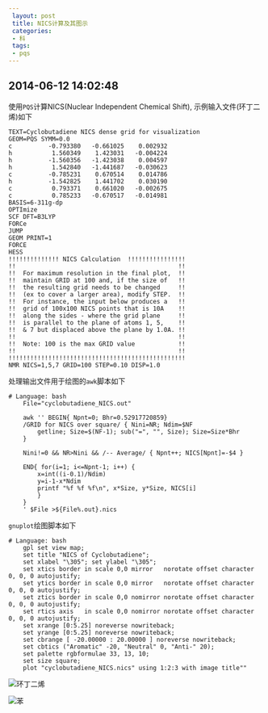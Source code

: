 ```yaml
---
 layout: post
 title: NICS计算及其图示
 categories: 
 - 科
 tags:
 - pqs
---
```


## 2014-06-12 14:02:48

使用`PQS`计算NICS(Nuclear Independent Chemical Shift), 示例输入文件(环丁二烯)如下

	TEXT=Cyclobutadiene NICS dense grid for visualization
	GEOM=PQS SYMM=0.0
	c          -0.793380   -0.661025    0.002932
	h           1.560349    1.423031   -0.004224
	h          -1.560356   -1.423038    0.004597
	h           1.542840   -1.441687   -0.030623
	c          -0.785231    0.670514    0.014786
	h          -1.542825    1.441702    0.030190
	c           0.793371    0.661020   -0.002675
	c           0.785233   -0.670517   -0.014981
	BASIS=6-311g-dp
	OPTImize
	SCF DFT=B3LYP
	FORCe
	JUMP
	GEOM PRINT=1
	FORCE
	HESS
	!!!!!!!!!!!!!! NICS Calculation  !!!!!!!!!!!!!!!!
	!!                                             !!
	!!  For maximum resolution in the final plot,  !!
	!!  maintain GRID at 100 and, if the size of   !!
	!!  the resulting grid needs to be changed     !!
	!!  (ex to cover a larger area), modify STEP.  !!
	!!  For instance, the input below produces a   !!
	!!  grid of 100x100 NICS points that is 10A    !!
	!!  along the sides - where the grid plane     !!
	!!  is parallel to the plane of atoms 1, 5,    !!
	!!  & 7 but displaced above the plane by 1.0A. !!
	!!                                             !!
	!!  Note: 100 is the max GRID value            !!
	!!                                             !!
	!!!!!!!!!!!!!!!!!!!!!!!!!!!!!!!!!!!!!!!!!!!!!!!!!
	NMR NICS=1,5,7 GRID=100 STEP=0.10 DISP=1.0

处理输出文件用于绘图的`awk`脚本如下

<pre class="line-numbers" data-start="0"><code class="language-bash"># Language: bash
	File="cyclobutadiene_NICS.out"
	
	awk '' BEGIN{ Npnt=0; Bhr=0.52917720859}
	/GRID for NICS over square/ { Nini=NR; Ndim=$NF
		getline; Size=$(NF-1); sub("=", "", Size); Size=Size*Bhr
	}
	
	Nini!=0 && NR>Nini && /-- Average/ { Npnt++; NICS[Npnt]=-$4 }
	
	END{ for(i=1; i<=Npnt-1; i++) {
		x=int((i-0.1)/Ndim)
		y=i-1-x*Ndim
		printf "%f %f %f\n", x*Size, y*Size, NICS[i]
		}
	}
	' $File >${File%.out}.nics
</code></pre>

`gnuplot`绘图脚本如下

<pre class="line-numbers" data-start="0"><code class="language-bash"># Language: bash
	gpl set view map;
	set title "NICS of Cyclobutadiene";
	set xlabel "\305"; set ylabel "\305";
	set xtics border in scale 0,0 mirror   norotate offset character 0, 0, 0 autojustify;
	set ytics border in scale 0,0 mirror   norotate offset character 0, 0, 0 autojustify;
	set ztics border in scale 0,0 nomirror norotate offset character 0, 0, 0 autojustify;
	set rtics axis   in scale 0,0 nomirror norotate offset character 0, 0, 0 autojustify;
	set xrange [0:5.25] noreverse nowriteback;
	set yrange [0:5.25] noreverse nowriteback;
	set cbrange [ -20.00000 : 20.00000 ] noreverse nowriteback;
	set cbtics ("Aromatic" -20, "Neutral" 0, "Anti-" 20);
	set palette rgbformulae 33, 13, 10;
	set size square;
	plot "cyclobutadiene_NICS.nics" using 1:2:3 with image title""
</code></pre>

![环丁二烯](https://jerkwin.github.io/pic/2014-06-12-NICS_benzene.png)

![苯](https://jerkwin.github.io/pic/2014-06-12-NICS_cyclobutadiene.png)





